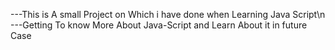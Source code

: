 ---This is A small Project on Which i have done when Learning Java Script\n
---Getting To know More About Java-Script and Learn About it in future Case
